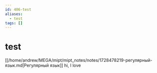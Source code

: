 ```yaml
---
id: 406-test
aliases:
  - test
tags: []
---
```

# test
[[/home/andrew/MEGA/mipt/mipt_notes/notes/1728478219-регулярный-язык.md|Регулярный язык]]
hi, I love 
